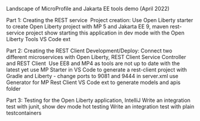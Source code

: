 Landscape of MicroProfile and Jakarta EE tools demo (April 2022)

Part 1: Creating the REST service 
Project creation: Use Open Liberty starter to create Open Liberty project with MP 5 and Jakarta EE 9, maven
rest-service project
show starting this application in dev mode with the Open Liberty Tools VS Code ext

Part 2: Creating the REST Client
Development/Deploy: Connect two different microservices with Open Liberty, REST Client Service Controller and REST Client 
Use EE8 and MP4 as tools are not up to date with the latest yet
use MP Starter in VS Code to generate a rest-client project with Gradle and Liberty - change ports to 9081 and 9444 in server.xml
use Generator for MP Rest Client VS Code ext to generate models and apis folder

Part 3: Testing
for the Open Liberty application, IntelliJ
Write an integration test with junit, show dev mode hot testing
Write an integration test with plain testcontainers
